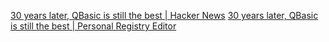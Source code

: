 
[30 years later, QBasic is still the best | Hacker News](https://news.ycombinator.com/item?id=25239424)
[30 years later, QBasic is still the best | Personal Registry Editor](http://www.nicolasbize.com/blog/30-years-later-qbasic-is-still-the-best/)
